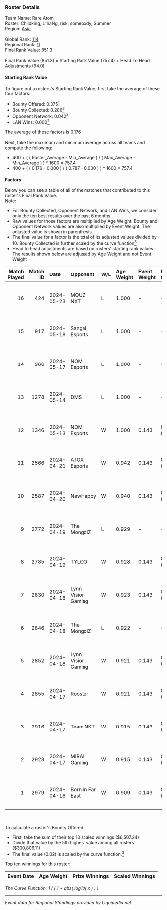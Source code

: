 ### Roster Details<br />
Team Name: Rare Atom<br />
Roster: Childking, L1haNg, risk, somebody, Summer<br />
Region: [Asia]( ../standings_asia.md)<br />
<br />
Global Rank: [114](../standings_global.md)<br />
Regional Rank: [11]( ../standings_asia.md)<br />
Final Rank Value:  851.3<br />
<br />
Final Rank Value (851.3) = Starting Rank Value (757.4) + Head To Head Adjustments (94.0)<br />

#### Starting Rank Value<br />
To figure out a rosters's Starting Rank Value, first take the average of these four factors:<br />
- Bounty Offered: 0.375[<sup>1</sup>](#table2)
- Bounty Collected: 0.286[<sup>2</sup>](#table1)
- Opponent Network: 0.042[<sup>2</sup>](#table1)
- LAN Wins: 0.000[<sup>2</sup>](#table1)

The average of these factors is 0.176<br />
<br />
Next, take the maximum and minimum average across all teams and compute the following:<br />
- 400 + ( ( Roster_Average - Min_Average ) / ( Max_Average - Min_Average ) ) * 1600 = 757.4
- 400 + ( ( 0.176 - 0.000 ) / ( 0.787 - 0.000 ) ) * 1600 = 757.4


#### Factors<br />
Below you can see a table of all of the matches that contributed to this roster's Final Rank Value.<br />
Note:<br />

- For Bounty Collected, Opponent Network, and LAN Wins, we consider only the ten best results over the past 6 months.
- Raw values for those factors are multiplied by Age Weight. Bounty and Opponent Network values are also multiplied by Event Weight. The adjusted value is shown in parenthesis.
- The final value for a factor is the total of its adjusted values divided by 10. Bounty Collected is further scaled by the curve function[<sup>3</sup>](#curveFunction)
- Head to head adjustments are based on rosters' starting rank values. The results shown below are adjusted by Age Weight and not Event Weight
<span id="table1"></span><br />


| Match Played | Match ID | Date       | Opponent           | W/L | Age Weight | Event Weight | Bounty Collected | Opponent Network | LAN Wins  | H2H Adj. | Roster                                    |
| -: | -: | :- | :- | :- | :- | :- | :- | :- | :- | -: | :- |
|           16 |      424 | 2024-05-23 | MOUZ NXT           | L   | 1.000      | -            | -                | -                | -         |   -10.43 | Childking, L1haNg, risk, somebody, Summer |
|           15 |      917 | 2024-05-18 | Sangal Esports     | L   | 1.000      | -            | -                | -                | -         |    -8.50 | Childking, L1haNg, risk, somebody, Summer |
|           14 |      966 | 2024-05-17 | NOM Esports        | L   | 1.000      | -            | -                | -                | -         |   -22.68 | ChildKing, L1haNg, risk, somebody, Summer |
|           13 |     1278 | 2024-05-14 | DMS                | L   | 1.000      | -            | -                | -                | -         |   -13.71 | ChildKing, L1haNg, risk, somebody, Summer |
|           12 |     1346 | 2024-05-13 | NOM Esports        | W   | 1.000      | 0.143        | 0.000 (0.000)    | 0.360 (0.051)    | 0 (0.000) |     6.92 | ChildKing, L1haNg, risk, somebody, Summer |
|           11 |     2566 | 2024-04-21 | ATOX Esports       | W   | 0.942      | 0.143        | 0.047 (0.006)    | 0.609 (0.082)    | 0 (0.000) |    24.37 | ChildKing, L1haNg, risk, somebody, Summer |
|           10 |     2587 | 2024-04-20 | NewHappy           | W   | 0.940      | 0.143        | 0.020 (0.003)    | 0.231 (0.031)    | 0 (0.000) |     8.48 | ChildKing, L1haNg, risk, somebody, Summer |
|            9 |     2772 | 2024-04-19 | The MongolZ        | L   | 0.929      | -            | -                | -                | -         |    -0.62 | ChildKing, L1haNg, risk, somebody, Summer |
|            8 |     2785 | 2024-04-19 | TYLOO              | W   | 0.928      | 0.143        | 0.035 (0.005)    | 0.433 (0.057)    | 0 (0.000) |    17.56 | ChildKing, L1haNg, risk, somebody, Summer |
|            7 |     2830 | 2024-04-18 | Lynn Vision Gaming | W   | 0.923      | 0.143        | 0.063 (0.008)    | 0.431 (0.057)    | 0 (0.000) |    22.56 | ChildKing, L1haNg, risk, somebody, Summer |
|            6 |     2846 | 2024-04-18 | The MongolZ        | L   | 0.922      | -            | -                | -                | -         |    -0.50 | ChildKing, L1haNg, risk, somebody, Summer |
|            5 |     2852 | 2024-04-18 | Lynn Vision Gaming | W   | 0.921      | 0.143        | 0.063 (0.008)    | 0.431 (0.057)    | 0 (0.000) |    24.22 | ChildKing, L1haNg, risk, somebody, Summer |
|            4 |     2855 | 2024-04-17 | Rooster            | W   | 0.921      | 0.143        | 0.014 (0.002)    | 0.229 (0.030)    | 0 (0.000) |    17.42 | ChildKing, L1haNg, risk, somebody, Summer |
|            3 |     2916 | 2024-04-17 | Team NKT           | W   | 0.915      | 0.143        | 0.000 (0.000)    | 0.050 (0.007)    | 0 (0.000) |     6.04 | ChildKing, L1haNg, risk, somebody, Summer |
|            2 |     2923 | 2024-04-17 | MIRAI Gaming       | W   | 0.915      | 0.143        | 0.000 (0.000)    | 0.200 (0.026)    | 0 (0.000) |    11.17 | ChildKing, L1haNg, risk, somebody, Summer |
|            1 |     2979 | 2024-04-16 | Born In Far East   | W   | 0.909      | 0.143        | 0.001 (0.000)    | 0.139 (0.018)    | 0 (0.000) |    11.67 | ChildKing, L1haNg, risk, somebody, Summer |

<br />
<span id="table2"></span><br />
To calculate a roster's Bounty Offered:<br />

- First, take the sum of their top 10 scaled winnings ($6,507.24)
- Divide that value by the 5th highest value among all rosters ($300,806.11)
- The final value (0.02) is scaled by the curve function.[<sup>3</sup>](#curveFunction)

Top ten winnings for this roster:<br />

| Event Date | Age Weight | Prize Winnings | Scaled Winnings |
| :- | -: | :- | :- |


<span id="curveFunction"></span>_The Curve Function: 1 / ( 1 + abs( log10( x ) ) )_<br />

---
_Event data for Regional Standings provided by Liquipedia.net_<br />
